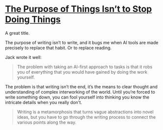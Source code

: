 # [The Purpose of Things Isn’t to Stop Doing Things](https://www.youngmoney.co/p/the-purpose-of-things-isnt-to-stop)

A great title.

The purpose of writing isn’t to write, and it bugs me when AI tools are made precisely to replace that habit. Or to replace reading.

Jack wrote it well:

> The problem with taking an AI-first approach to tasks is that it robs you of everything that you would have gained by doing the work yourself.

The problem is that writing isn’t the end, it’s the means to clear thought and understanding of complex interworking of the world. Until you’re forced to write something down, you can fool yourself into thinking you know the intricate details when you really don't.

> Writing is a metamorphosis that turns vague abstractions into novel ideas, but you have to go through the writing process to connect the various points along the way.